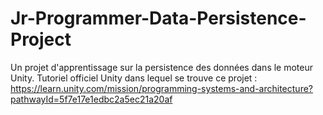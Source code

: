# Jr-Programmer-Data-Persistence-Project

Un projet d'apprentissage sur la persistence des données dans le moteur Unity.
Tutoriel officiel Unity dans lequel se trouve ce projet :
https://learn.unity.com/mission/programming-systems-and-architecture?pathwayId=5f7e17e1edbc2a5ec21a20af
